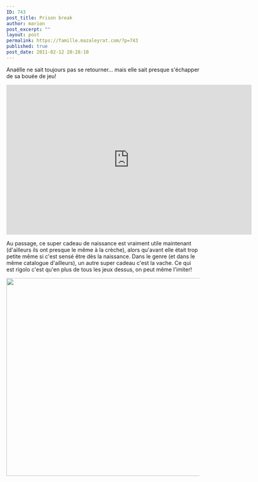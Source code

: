 ```yaml
---
ID: 743
post_title: Prison break
author: marion
post_excerpt: ""
layout: post
permalink: https://famille.mazaleyrat.com/?p=743
published: true
post_date: 2011-02-12 20:28:10
---
```

Anaëlle ne sait toujours pas se retourner... mais elle sait presque s'échapper de sa bouée de jeu!
<iframe title="YouTube video player" width="640" height="390" src="http://www.youtube.com/embed/WcJUYPJhK1Y" frameborder="0" allowfullscreen></iframe>

Au passage, ce super cadeau de naissance est vraiment utile maintenant (d'ailleurs ils ont presque le même à la crèche), alors qu'avant elle était trop petite même si c'est sensé être dès la naissance. 
Dans le genre (et dans le même catalogue d'ailleurs), un autre super cadeau c'est la vache. Ce qui est rigolo c'est qu'en plus de tous les jeux dessus, on peut même l'imiter!
 
<a href="http://famille.mazaleyrat.com/wp-content/uploads/2011/02/2.jpg"><img src="http://famille.mazaleyrat.com/wp-content/uploads/2011/02/2-1024x825.jpg" alt="" title="Meuh" width="640" height="515" class="aligncenter size-large wp-image-744" /></a>